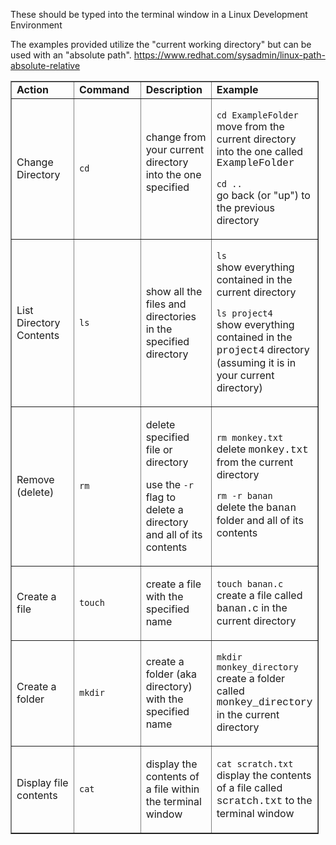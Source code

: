 <p>These should be typed into the terminal window in a Linux Development Environment</p>
<p>The examples provided utilize the "current working directory" but can be used with an "absolute path". <a href="https://www.redhat.com/sysadmin/linux-path-absolute-relative" target="_blank" rel="noopener">https://www.redhat.com/sysadmin/linux-path-absolute-relative</a></p>
<table style="border-collapse: collapse; width: 97.8887%;" border="1">
    <tbody>
        <tr>
            <td style="width: 24.9755%;"><strong>Action</strong></td>
            <td style="width: 24.9755%;"><strong>Command</strong></td>
            <td style="width: 24.9755%;"><strong>Description</strong></td>
            <td style="width: 24.9755%;"><strong>Example</strong></td>
        </tr>
        <tr>
            <td style="width: 24.9755%;">Change Directory</td>
            <td style="width: 24.9755%;"><code>cd</code></td>
            <td style="width: 24.9755%;">change from your current directory into the one specified<br /><br /></td>
            <td style="width: 24.9755%;">
                <p><code>cd ExampleFolder</code><br />move from the current directory into the one called <span style="font-family: 'courier new', courier;">ExampleFolder</span></p>
                <p><code>cd ..</code><br />go back (or "up") to the previous&nbsp; directory</p>
            </td>
        </tr>
        <tr>
            <td style="width: 24.9755%;">List Directory Contents</td>
            <td style="width: 24.9755%;"><code>ls</code></td>
            <td style="width: 24.9755%;">show all the files and directories in the specified directory</td>
            <td style="width: 24.9755%;">
                <p><code>ls</code><br />show everything contained in the current directory</p>
                <p><code>ls project4</code><br />show everything contained in the <span style="font-family: 'courier new', courier;">project4</span> directory (assuming it is in your current directory)</p>
            </td>
        </tr>
        <tr>
            <td style="width: 24.9755%;">Remove (delete)</td>
            <td style="width: 24.9755%;"><code>rm</code></td>
            <td style="width: 24.9755%;">
                <p>delete specified file or directory</p>
                <p>use the <code>-r</code> flag to delete a directory and all of its contents</p>
            </td>
            <td style="width: 24.9755%;">
                <p><code>rm monkey.txt</code><br />delete <span style="font-family: 'courier new', courier;">monkey.txt</span> from the current directory</p>
                <p><code>rm -r banan</code><br />delete the <span style="font-family: 'courier new', courier;">banan</span> folder and all of its contents</p>
            </td>
        </tr>
        <tr>
            <td style="width: 24.9755%;">Create a file</td>
            <td style="width: 24.9755%;"><code>touch</code></td>
            <td style="width: 24.9755%;"><p>create a file with the specified name</p>
            </td>
            <td style="width: 24.9755%;">
                <p><code>touch banan.c</code><br />create a file called <span style="font-family: 'courier new', courier;">banan.c</span> in the current directory</p>
            </td>
        </tr>
        <tr>
            <td style="width: 24.9755%;">Create a folder</td>
            <td style="width: 24.9755%;"><code>mkdir</code></td>
            <td style="width: 24.9755%;"><p>create a folder (aka directory) with the specified name</p>
            </td>
            <td style="width: 24.9755%;">
                <p><code>mkdir monkey_directory</code><br />create a folder called <span style="font-family: 'courier new', courier;">monkey_directory</span> in the current directory</p>
            </td>
        </tr>
        <tr>
            <td style="width: 24.9755%;">Display file contents</td>
            <td style="width: 24.9755%;"><code>cat</code></td>
            <td style="width: 24.9755%;"><p>display the contents of a file within the terminal window</p>
            </td>
            <td style="width: 24.9755%;">
                <p><code>cat scratch.txt</code><br />display the contents of a file called <span style="font-family: 'courier new', courier;">scratch.txt</span> to the terminal window</p>
            </td>
        </tr>
    </tbody>
</table>
<p>&nbsp;</p>
